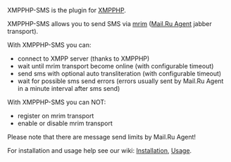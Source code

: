 XMPPHP-SMS is the plugin for [XMPPHP](http://code.google.com/p/xmpphp).

XMPPHP-SMS allows you to send SMS via [mrim](http://svn.xmpp.ru/repos/mrim/) ([Mail.Ru Agent](http://agent.mail.ru/) jabber transport).

With XMPPHP-SMS you can:
  * connect to XMPP server (thanks to XMPPHP)
  * wait until mrim transport become online (with configurable timeout)
  * send sms with optional auto transliteration (with configurable timeout)
  * wait for possible sms send errors (errors usually sent by Mail.Ru Agent in a minute interval after sms send)

With XMPPHP-SMS you can NOT:
  * register on mrim transport
  * enable or disable mrim transport

Please note that there are message send limits by Mail.Ru Agent!

For installation and usage help see our wiki: [Installation](Installation.md), [Usage](Usage.md).